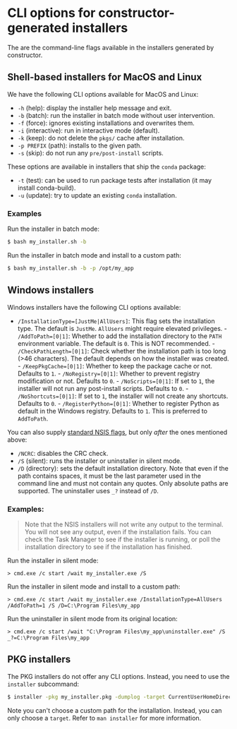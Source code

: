 # CLI options for constructor-generated installers

The are the command-line flags available in the installers generated by constructor.

## Shell-based installers for MacOS and Linux

We have the following CLI options available for MacOS and Linux:

- `-h` (help): display the installer help message and exit.
- `-b` (batch): run the installer in batch mode without user intervention.
- `-f` (force): ignores existing installations and overwrites them.
- `-i` (interactive): run in interactive mode (default).
- `-k` (keep): do not delete the `pkgs/` cache after installation.
- `-p PREFIX` (path): installs to the given path.
- `-s` (skip): do not run any `pre/post-install` scripts.

These options are available in installers that ship the `conda` package:

- `-t` (test): can be used to run package tests after installation (it may install conda-build).
- `-u` (update): try to update an existing `conda` installation.

### Examples

Run the installer in batch mode:

```bash
$ bash my_installer.sh -b
```
Run the installer in batch mode and install to a custom path:

```bash
$ bash my_installer.sh -b -p /opt/my_app
```


## Windows installers

Windows installers have the following CLI options available:

- `/InstallationType=[JustMe|AllUsers]`: This flag sets the installation type. The default is
`JustMe`. `AllUsers` might require elevated privileges. - `/AddToPath=[0|1]`: Whether to add the
installation directory to the `PATH` environment variable. The default is `0`. This is NOT
recommended. - `/CheckPathLength=[0|1]`: Check whether the installation path is too long (>46
characters). The default depends on how the installer was created. - `/KeepPkgCache=[0|1]`: Whether
to keep the package cache or not. Defaults to `1`. - `/NoRegistry=[0|1]`: Whether to prevent
registry modification or not. Defaults to `0`. - `/NoScripts=[0|1]`: If set to `1`, the installer
will not run any post-install scripts. Defaults to `0`. - `/NoShortcuts=[0|1]`: If set to `1`, the
installer will not create any shortcuts. Defaults to `0`. - `/RegisterPython=[0|1]`: Whether to
register Python as default in the Windows registry. Defaults to `1`. This is preferred to
`AddToPath`.

You can also supply [standard NSIS flags](https://nsis.sourceforge.io/Docs/Chapter3.html#installerusage), but only _after_ the ones mentioned above:

- `/NCRC`: disables the CRC check.
- `/S` (silent): runs the installer or uninstaller in silent mode.
- `/D` (directory): sets the default installation directory. Note that even if the path contains
  spaces, it must be the last parameter used in the command line and must not contain any quotes.
  Only absolute paths are supported. The uninstaller uses `_?` instead of `/D`.

### Examples:

> Note that the NSIS installers will not write any output to the terminal. You will not see any
> output, even if the installation fails. You can check the Task Manager to see if the installer is
> running, or poll the installation directory to see if the installation has finished.

Run the installer in silent mode:

```batch
> cmd.exe /c start /wait my_installer.exe /S
```

Run the installer in silent mode and install to a custom path:

```batch
> cmd.exe /c start /wait my_installer.exe /InstallationType=AllUsers /AddToPath=1 /S /D=C:\Program Files\my_app
```

Run the uninstaller in silent mode from its original location:

```batch
> cmd.exe /c start /wait "C:\Program Files\my_app\uninstaller.exe" /S _?=C:\Program Files\my_app
```

## PKG installers

The PKG installers do not offer any CLI options. Instead, you need to use the `installer`
subcommand:

```bash
$ installer -pkg my_installer.pkg -dumplog -target CurrentUserHomeDirectory
```

Note you can't choose a custom path for the installation. Instead, you can only choose a `target`.
Refer to `man installer` for more information.
